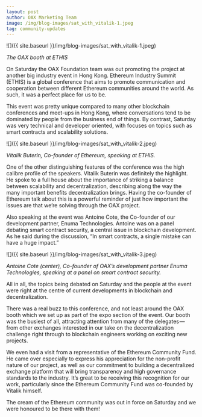 ```yaml
---
layout: post
author: OAX Marketing Team
image: /img/blog-images/sat_with_vitalik-1.jpeg
tag: community-updates
---
```


![]({{ site.baseurl }}/img/blog-images/sat_with_vitalik-1.jpeg)

_The OAX booth at ETHIS_

On Saturday the OAX Foundation team was out promoting the project at another big industry event in Hong Kong. Ethereum Industry Summit (ETHIS) is a global conference that aims to promote communication and cooperation between different Ethereum communities around the world. As such, it was a perfect place for us to be.

This event was pretty unique compared to many other blockchain conferences and meet-ups in Hong Kong, where conversations tend to be dominated by people from the business end of things. By contrast, Saturday was very technical and developer oriented, with focuses on topics such as smart contracts and scalability solutions.

![]({{ site.baseurl }}/img/blog-images/sat_with_vitalik-2.jpeg)

_Vitalik Buterin, Co-founder of Ethereum, speaking at ETHIS._

One of the other distinguishing features of the conference was the high calibre profile of the speakers. Vitalik Buterin was definitely the highlight. He spoke to a full house about the importance of striking a balance between scalability and decentralization, describing along the way the many important benefits decentralization brings. Having the co-founder of Ethereum talk about this is a powerful reminder of just how important the issues are that we’re solving through the OAX project.

Also speaking at the event was Antoine Cote, the Co-founder of our development partner, Enuma Technologies. Antoine was on a panel debating smart contract security, a central issue in blockchain development. As he said during the discussion, “In smart contracts, a single mistake can have a huge impact.”

![]({{ site.baseurl }}/img/blog-images/sat_with_vitalik-3.jpeg)

_Antoine Cote (center), Co-founder of OAX’s development partner Enuma Technologies, speaking at a panel on smart contract security._

All in all, the topics being debated on Saturday and the people at the event were right at the centre of current developments in blockchain and decentralization.

There was a real buzz to this conference, and not least around the OAX booth which we set up as part of the expo section of the event. Our booth was the busiest of all, attracting attention from many of the delegates — from other exchanges interested in our take on the decentralization challenge right through to blockchain engineers working on exciting new projects.

We even had a visit from a representative of the Ethereum Community Fund. He came over especially to express his appreciation for the non-profit nature of our project, as well as our commitment to building a decentralized exchange platform that will bring transparency and high governance standards to the industry. It’s great to be receiving this recognition for our work, particularly since the Ethereum Community Fund was co-founded by Vitalik himself.

The cream of the Ethereum community was out in force on Saturday and we were honoured to be there with them!